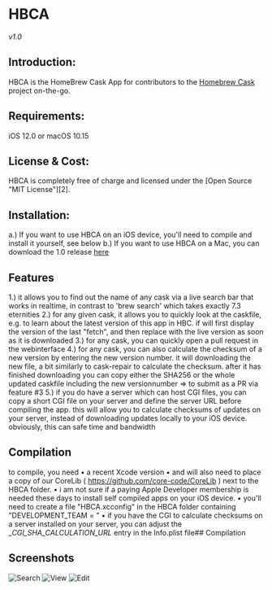 # HBCA
*v1.0*

## Introduction:
HBCA is the HomeBrew Cask App for contributors to the [Homebrew Cask](https://github.com/Homebrew/homebrew-cask) project on-the-go.


## Requirements:
iOS 12.0 or macOS 10.15

## License &amp; Cost:
HBCA is completely free of charge and licensed under the [Open Source "MIT License"][2].

## Installation:
a.) If you want to use HBCA on an iOS device, you'll need to compile and install it yourself, see below
b.) If you want to use HBCA on a Mac, you can download the 1.0 release [here](https://raw.githubusercontent.com/core-code/MiscApps/master/HBCA/Binaries/HBCA_Mac_1.0.zip)

## Features
1.) it allows you to find out the name of any cask via a live search bar that works in realtime, in contrast to 'brew search' which takes exactly 7.3 eternities
2.) for any given cask, it allows you to quickly look at the caskfile, e.g. to learn about the latest version of this app in HBC. if will first display the version of the last "fetch", and then replace with the live version as soon as it is downloaded
3.) for any cask, you can quickly open a pull request in the webinterface
4.) for any cask, you can also calculate the checksum of a new version by entering the new version number. it will downloading the new file, a bit similarly to cask-repair to calculate the checksum. after it has finished downloading you can copy either the SHA256 or the whole updated caskfile including the new versionnumber => to submit as a PR via feature #3
5.) if you do have a server which can host CGI files, you can copy a short CGI file on your server and define the server URL before compiling the app. this will allow you to calculate checksums of updates on your server, instead of downloading updates locally to your iOS device. obviously, this can safe time and bandwidth

## Compilation
 to compile, you need
• a recent Xcode version
• and will also need to place a copy of our CoreLib ( https://github.com/core-code/CoreLib ) next to the HBCA folder.
• i am not sure if a paying Apple Developer membership is needed these days to install self compiled apps on your iOS device.
• you'll need to create a file "HBCA.xcconfig" in the HBCA folder containing
"DEVELOPMENT_TEAM = <yourappledeveloperteamid>"
• if you have the CGI to calculate checksums on a server installed on your server, you can adjust the __CGI_SHA_CALCULATION_URL_ entry in the Info.plist file## Compilation


## Screenshots
![Search](/HBCA/Sceenshots/ss1.png)
![View](/HBCA/Sceenshots/ss2.png)
![Edit](/HBCA/Sceenshots/ss3.png)

